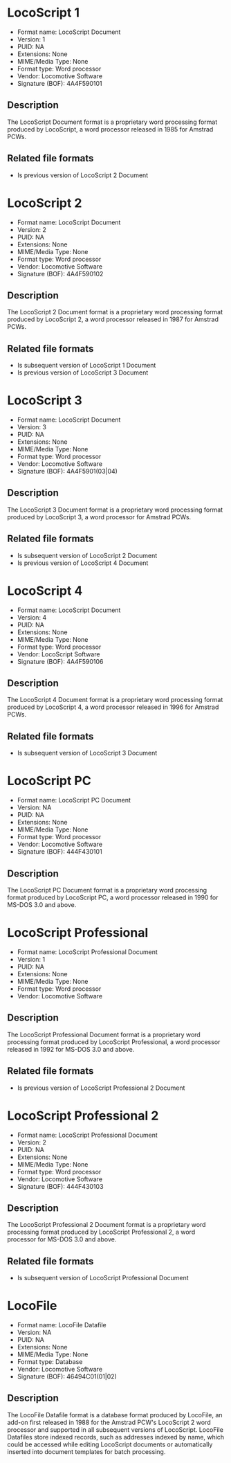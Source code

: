 LocoScript 1
============

- Format name: LocoScript Document
- Version: 1
- PUID: NA
- Extensions: None
- MIME/Media Type: None
- Format type: Word processor
- Vendor: Locomotive Software
- Signature (BOF): 4A4F590101

## Description

The LocoScript Document format is a proprietary word processing format produced by LocoScript, a word processor released in 1985 for Amstrad PCWs.

## Related file formats

- Is previous version of LocoScript 2 Document


LocoScript 2
============

- Format name: LocoScript Document
- Version: 2
- PUID: NA
- Extensions: None
- MIME/Media Type: None
- Format type: Word processor
- Vendor: Locomotive Software
- Signature (BOF): 4A4F590102

## Description

The LocoScript 2 Document format is a proprietary word processing format produced by LocoScript 2, a word processor released in 1987 for Amstrad PCWs.

## Related file formats

- Is subsequent version of LocoScript 1 Document
- Is previous version of LocoScript 3 Document


LocoScript 3
============

- Format name: LocoScript Document
- Version: 3
- PUID: NA
- Extensions: None
- MIME/Media Type: None
- Format type: Word processor
- Vendor: Locomotive Software
- Signature (BOF): 4A4F5901(03|04)

## Description

The LocoScript 3 Document format is a proprietary word processing format produced by LocoScript 3, a word processor for Amstrad PCWs.

## Related file formats

- Is subsequent version of LocoScript 2 Document
- Is previous version of LocoScript 4 Document


LocoScript 4
============

- Format name: LocoScript Document
- Version: 4
- PUID: NA
- Extensions: None
- MIME/Media Type: None
- Format type: Word processor
- Vendor: LocoScript Software
- Signature (BOF): 4A4F590106

## Description

The LocoScript 4 Document format is a proprietary word processing format produced by LocoScript 4, a word processor released in 1996 for Amstrad PCWs.

## Related file formats

- Is subsequent version of LocoScript 3 Document


LocoScript PC
=============

- Format name: LocoScript PC Document
- Version: NA
- PUID: NA
- Extensions: None
- MIME/Media Type: None
- Format type: Word processor
- Vendor: Locomotive Software
- Signature (BOF): 444F430101

## Description

The LocoScript PC Document format is a proprietary word processing format produced by LocoScript PC, a word processor released in 1990 for MS-DOS 3.0 and above.


LocoScript Professional
=======================

- Format name: LocoScript Professional Document
- Version: 1
- PUID: NA
- Extensions: None
- MIME/Media Type: None
- Format type: Word processor
- Vendor: Locomotive Software

## Description

The LocoScript Professional Document format is a proprietary word processing format produced by LocoScript Professional, a word processor released in 1992 for MS-DOS 3.0 and above.

## Related file formats

- Is previous version of LocoScript Professional 2 Document


LocoScript Professional 2
=========================

- Format name: LocoScript Professional Document
- Version: 2
- PUID: NA
- Extensions: None
- MIME/Media Type: None
- Format type: Word processor
- Vendor: Locomotive Software
- Signature (BOF): 444F430103

## Description

The LocoScript Professional 2 Document format is a proprietary word processing format produced by LocoScript Professional 2, a word processor for MS-DOS 3.0 and above.

## Related file formats

- Is subsequent version of LocoScript Professional Document


LocoFile
========

- Format name: LocoFile Datafile
- Version: NA
- PUID: NA
- Extensions: None
- MIME/Media Type: None
- Format type: Database
- Vendor: Locomotive Software
- Signature (BOF): 46494C01(01|02)

## Description

The LocoFile Datafile format is a database format produced by LocoFile, an add-on first released in 1988 for the Amstrad PCW's LocoScript 2 word processor and supported in all subsequent versions of LocoScript. LocoFile Datafiles store indexed records, such as addresses indexed by name, which could be accessed while editing LocoScript documents or automatically inserted into document templates for batch processing.
